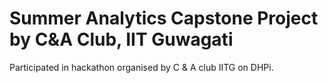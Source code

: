 # Summer Analytics Capstone Project by C&A Club, IIT Guwagati
Participated in hackathon organised by C &amp; A club IITG  on DHPi.

